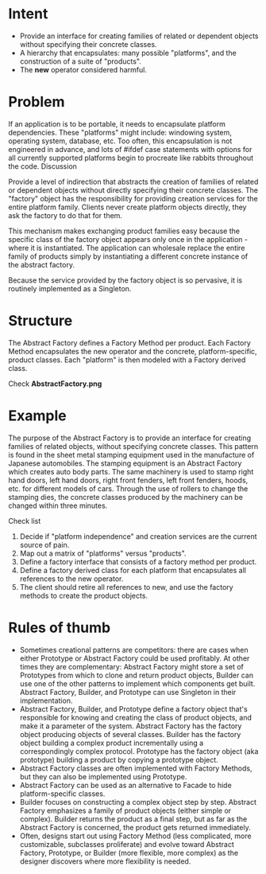 # Intent

- Provide an interface for creating families of related or dependent objects without specifying their concrete classes.
- A hierarchy that encapsulates: many possible "platforms", and the construction of a suite of "products".
- The **new** operator considered harmful.

# Problem

If an application is to be portable, it needs to encapsulate platform dependencies. These "platforms" might include: windowing system, operating system, database, etc. Too often, this encapsulation is not engineered in advance, and lots of #ifdef case statements with options for all currently supported platforms begin to procreate like rabbits throughout the code.
Discussion

Provide a level of indirection that abstracts the creation of families of related or dependent objects without directly specifying their concrete classes. The "factory" object has the responsibility for providing creation services for the entire platform family. Clients never create platform objects directly, they ask the factory to do that for them.

This mechanism makes exchanging product families easy because the specific class of the factory object appears only once in the application - where it is instantiated. The application can wholesale replace the entire family of products simply by instantiating a different concrete instance of the abstract factory.

Because the service provided by the factory object is so pervasive, it is routinely implemented as a Singleton.

# Structure

The Abstract Factory defines a Factory Method per product. Each Factory Method encapsulates the new operator and the concrete, platform-specific, product classes. Each "platform" is then modeled with a Factory derived class.

Check **AbstractFactory.png**

# Example

The purpose of the Abstract Factory is to provide an interface for creating families of related objects, without specifying concrete classes. This pattern is found in the sheet metal stamping equipment used in the manufacture of Japanese automobiles. The stamping equipment is an Abstract Factory which creates auto body parts. The same machinery is used to stamp right hand doors, left hand doors, right front fenders, left front fenders, hoods, etc. for different models of cars. Through the use of rollers to change the stamping dies, the concrete classes produced by the machinery can be changed within three minutes. 

Check list

1. Decide if "platform independence" and creation services are the current source of pain.
2. Map out a matrix of "platforms" versus "products".
3. Define a factory interface that consists of a factory method per product.
4. Define a factory derived class for each platform that encapsulates all references to the new operator.
5. The client should retire all references to new, and use the factory methods to create the product objects.

# Rules of thumb

- Sometimes creational patterns are competitors: there are cases when either Prototype or Abstract Factory could be used profitably. At other times they are complementary: Abstract Factory might store a set of Prototypes from which to clone and return product objects, Builder can use one of the other patterns to implement which components get built. Abstract Factory, Builder, and Prototype can use Singleton in their implementation.
- Abstract Factory, Builder, and Prototype define a factory object that's responsible for knowing and creating the class of product objects, and make it a parameter of the system. Abstract Factory has the factory object producing objects of several classes. Builder has the factory object building a complex product incrementally using a correspondingly complex protocol. Prototype has the factory object (aka prototype) building a product by copying a prototype object.
- Abstract Factory classes are often implemented with Factory Methods, but they can also be implemented using Prototype.
- Abstract Factory can be used as an alternative to Facade to hide platform-specific classes.
- Builder focuses on constructing a complex object step by step. Abstract Factory emphasizes a family of product objects (either simple or complex). Builder returns the product as a final step, but as far as the Abstract Factory is concerned, the product gets returned immediately.
- Often, designs start out using Factory Method (less complicated, more customizable, subclasses proliferate) and evolve toward Abstract Factory, Prototype, or Builder (more flexible, more complex) as the designer discovers where more flexibility is needed.

